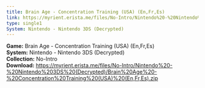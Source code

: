 ```yaml
---
title: Brain Age - Concentration Training (USA) (En,Fr,Es)
link: https://myrient.erista.me/files/No-Intro/Nintendo%20-%20Nintendo%203DS%20(Decrypted)/Brain%20Age%20-%20Concentration%20Training%20(USA)%20(En,Fr,Es).zip
type: single1
System: Nintendo - Nintendo 3DS (Decrypted)
---
```

<b>Game:</b> Brain Age - Concentration Training (USA) (En,Fr,Es)<br>
<b>System:</b> Nintendo - Nintendo 3DS (Decrypted)<br>
<b>Collection:</b> No-Intro<br>
<b>Download:</b> https://myrient.erista.me/files/No-Intro/Nintendo%20-%20Nintendo%203DS%20(Decrypted)/Brain%20Age%20-%20Concentration%20Training%20(USA)%20(En,Fr,Es).zip